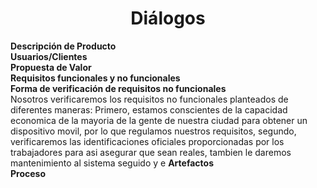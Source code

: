 ﻿<center><h1>Diálogos</h1></center>

**Descripción de Producto**<br>
**Usuarios/Clientes**<br>
**Propuesta de Valor**<br>
**Requisitos funcionales y no funcionales**<br>
**Forma de verificación de requisitos no funcionales**<br> Nosotros verificaremos los requisitos no funcionales planteados de diferentes maneras: Primero, estamos conscientes de la capacidad economica de la mayoria de la gente de nuestra ciudad para obtener un dispositivo movil, por lo que regulamos nuestros requisitos, segundo, verificaremos las identificaciones oficiales proporcionadas por los trabajadores para asi asegurar que sean reales, tambien le daremos mantenimiento al sistema seguido y e
**Artefactos**<br>
**Proceso**<br>
<!--stackedit_data:
eyJoaXN0b3J5IjpbMTYzNTY4Njc3NiwxNjQ4NTY0NDczLDg5Nj
Q0ODIyMl19
-->